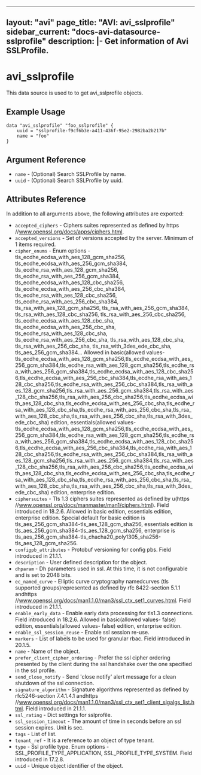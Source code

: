 <!--
    Copyright 2021 VMware, Inc.
    SPDX-License-Identifier: Mozilla Public License 2.0
-->
---
layout: "avi"
page_title: "AVI: avi_sslprofile"
sidebar_current: "docs-avi-datasource-sslprofile"
description: |-
  Get information of Avi SSLProfile.
---

# avi_sslprofile

This data source is used to to get avi_sslprofile objects.

## Example Usage

```hcl
data "avi_sslprofile" "foo_sslprofile" {
    uuid = "sslprofile-f9cf6b3e-a411-436f-95e2-2982ba2b217b"
    name = "foo"
}
```

## Argument Reference

* `name` - (Optional) Search SSLProfile by name.
* `uuid` - (Optional) Search SSLProfile by uuid.

## Attributes Reference

In addition to all arguments above, the following attributes are exported:

* `accepted_ciphers` - Ciphers suites represented as defined by https //www.openssl.org/docs/apps/ciphers.html.
* `accepted_versions` - Set of versions accepted by the server. Minimum of 1 items required.
* `cipher_enums` - Enum options - tls_ecdhe_ecdsa_with_aes_128_gcm_sha256, tls_ecdhe_ecdsa_with_aes_256_gcm_sha384, tls_ecdhe_rsa_with_aes_128_gcm_sha256, tls_ecdhe_rsa_with_aes_256_gcm_sha384, tls_ecdhe_ecdsa_with_aes_128_cbc_sha256, tls_ecdhe_ecdsa_with_aes_256_cbc_sha384, tls_ecdhe_rsa_with_aes_128_cbc_sha256, tls_ecdhe_rsa_with_aes_256_cbc_sha384, tls_rsa_with_aes_128_gcm_sha256, tls_rsa_with_aes_256_gcm_sha384, tls_rsa_with_aes_128_cbc_sha256, tls_rsa_with_aes_256_cbc_sha256, tls_ecdhe_ecdsa_with_aes_128_cbc_sha, tls_ecdhe_ecdsa_with_aes_256_cbc_sha, tls_ecdhe_rsa_with_aes_128_cbc_sha, tls_ecdhe_rsa_with_aes_256_cbc_sha, tls_rsa_with_aes_128_cbc_sha, tls_rsa_with_aes_256_cbc_sha, tls_rsa_with_3des_ede_cbc_sha, tls_aes_256_gcm_sha384... Allowed in basic(allowed values- tls_ecdhe_ecdsa_with_aes_128_gcm_sha256,tls_ecdhe_ecdsa_with_aes_256_gcm_sha384,tls_ecdhe_rsa_with_aes_128_gcm_sha256,tls_ecdhe_rsa_with_aes_256_gcm_sha384,tls_ecdhe_ecdsa_with_aes_128_cbc_sha256,tls_ecdhe_ecdsa_with_aes_256_cbc_sha384,tls_ecdhe_rsa_with_aes_128_cbc_sha256,tls_ecdhe_rsa_with_aes_256_cbc_sha384,tls_rsa_with_aes_128_gcm_sha256,tls_rsa_with_aes_256_gcm_sha384,tls_rsa_with_aes_128_cbc_sha256,tls_rsa_with_aes_256_cbc_sha256,tls_ecdhe_ecdsa_with_aes_128_cbc_sha,tls_ecdhe_ecdsa_with_aes_256_cbc_sha,tls_ecdhe_rsa_with_aes_128_cbc_sha,tls_ecdhe_rsa_with_aes_256_cbc_sha,tls_rsa_with_aes_128_cbc_sha,tls_rsa_with_aes_256_cbc_sha,tls_rsa_with_3des_ede_cbc_sha) edition, essentials(allowed values- tls_ecdhe_ecdsa_with_aes_128_gcm_sha256,tls_ecdhe_ecdsa_with_aes_256_gcm_sha384,tls_ecdhe_rsa_with_aes_128_gcm_sha256,tls_ecdhe_rsa_with_aes_256_gcm_sha384,tls_ecdhe_ecdsa_with_aes_128_cbc_sha256,tls_ecdhe_ecdsa_with_aes_256_cbc_sha384,tls_ecdhe_rsa_with_aes_128_cbc_sha256,tls_ecdhe_rsa_with_aes_256_cbc_sha384,tls_rsa_with_aes_128_gcm_sha256,tls_rsa_with_aes_256_gcm_sha384,tls_rsa_with_aes_128_cbc_sha256,tls_rsa_with_aes_256_cbc_sha256,tls_ecdhe_ecdsa_with_aes_128_cbc_sha,tls_ecdhe_ecdsa_with_aes_256_cbc_sha,tls_ecdhe_rsa_with_aes_128_cbc_sha,tls_ecdhe_rsa_with_aes_256_cbc_sha,tls_rsa_with_aes_128_cbc_sha,tls_rsa_with_aes_256_cbc_sha,tls_rsa_with_3des_ede_cbc_sha) edition, enterprise edition.
* `ciphersuites` - Tls 1.3 ciphers suites represented as defined by u(https //www.openssl.org/docs/manmaster/man1/ciphers.html). Field introduced in 18.2.6. Allowed in basic edition, essentials edition, enterprise edition. Special default for basic edition is tls_aes_256_gcm_sha384-tls_aes_128_gcm_sha256, essentials edition is tls_aes_256_gcm_sha384-tls_aes_128_gcm_sha256, enterprise is tls_aes_256_gcm_sha384-tls_chacha20_poly1305_sha256-tls_aes_128_gcm_sha256.
* `configpb_attributes` - Protobuf versioning for config pbs. Field introduced in 21.1.1.
* `description` - User defined description for the object.
* `dhparam` - Dh parameters used in ssl. At this time, it is not configurable and is set to 2048 bits.
* `ec_named_curve` - Elliptic curve cryptography namedcurves (tls supported groups)represented as defined by rfc 8422-section 5.1.1 andhttps //www.openssl.org/docs/man1.1.0/man3/ssl_ctx_set1_curves.html. Field introduced in 21.1.1.
* `enable_early_data` - Enable early data processing for tls1.3 connections. Field introduced in 18.2.6. Allowed in basic(allowed values- false) edition, essentials(allowed values- false) edition, enterprise edition.
* `enable_ssl_session_reuse` - Enable ssl session re-use.
* `markers` - List of labels to be used for granular rbac. Field introduced in 20.1.5.
* `name` - Name of the object.
* `prefer_client_cipher_ordering` - Prefer the ssl cipher ordering presented by the client during the ssl handshake over the one specified in the ssl profile.
* `send_close_notify` - Send 'close notify' alert message for a clean shutdown of the ssl connection.
* `signature_algorithm` - Signature algorithms represented as defined by rfc5246-section 7.4.1.4.1 andhttps //www.openssl.org/docs/man1.1.0/man3/ssl_ctx_set1_client_sigalgs_list.html. Field introduced in 21.1.1.
* `ssl_rating` - Dict settings for sslprofile.
* `ssl_session_timeout` - The amount of time in seconds before an ssl session expires. Unit is sec.
* `tags` - List of list.
* `tenant_ref` - It is a reference to an object of type tenant.
* `type` - Ssl profile type. Enum options - SSL_PROFILE_TYPE_APPLICATION, SSL_PROFILE_TYPE_SYSTEM. Field introduced in 17.2.8.
* `uuid` - Unique object identifier of the object.

